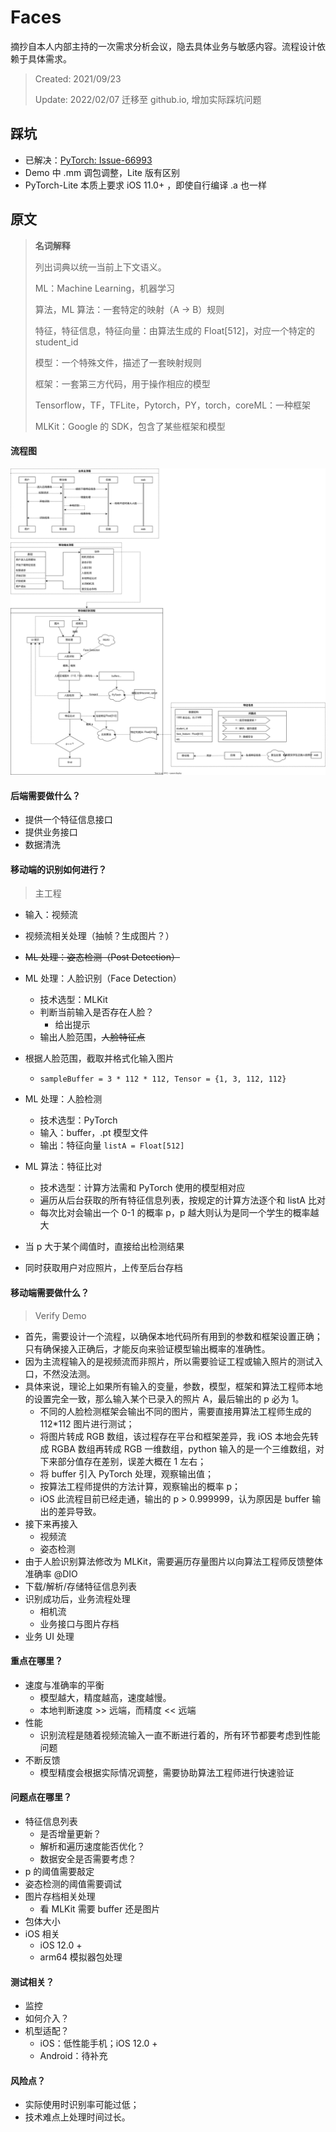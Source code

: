 # Faces
摘抄自本人内部主持的一次需求分析会议，隐去具体业务与敏感内容。流程设计依赖于具体需求。
> Created: 2021/09/23
>
> Update: 2022/02/07 迁移至 github.io, 增加实际踩坑问题



## 踩坑

* 已解决：[PyTorch: Issue-66993](https://github.com/pytorch/pytorch/issues/66993)
* Demo 中 .mm 调包调整，Lite 版有区别
* PyTorch-Lite 本质上要求 iOS 11.0+ ，即使自行编译 .a 也一样




## 原文

>**名词解释**
>
>列出词典以统一当前上下文语义。
>
>ML：Machine Learning，机器学习
>
>算法，ML 算法：一套特定的映射（A -> B）规则
>
>特征，特征信息，特征向量：由算法生成的 Float[512]，对应一个特定的 student_id
>
>模型：一个特殊文件，描述了一套映射规则
>
>框架：一套第三方代码，用于操作相应的模型
>
>Tensorflow，TF，TFLite，Pytorch，PY，torch，coreML：一种框架
>
>MLKit：Google 的 SDK，包含了某些框架和模型



#### 流程图

![流程图](https://raw.githubusercontent.com/darkThanBlack/darkThanBlack.github.io/pictures/docs/assets/pictures/face_detect_01.svg)



#### 后端需要做什么？

* 提供一个特征信息接口
* 提供业务接口
* 数据清洗

#### 移动端的识别如何进行？

> 主工程

* 输入：视频流
* 视频流相关处理（抽帧？生成图片？）
* ~~ML 处理：姿态检测（Post Detection）~~
* ML 处理：人脸识别（Face Detection）
    * 技术选型：MLKit
    * 判断当前输入是否存在人脸？
        * 给出提示
    * 输出人脸范围，~~人脸特征点~~
* 根据人脸范围，截取并格式化输入图片
    * `sampleBuffer = 3 * 112 * 112, Tensor = {1, 3, 112, 112}`

* ML 处理：人脸检测
    * 技术选型：PyTorch
    * 输入：buffer，.pt 模型文件
    * 输出：特征向量 `listA = Float[512]`
* ML 算法：特征比对
    * 技术选型：计算方法需和 PyTorch 使用的模型相对应
    * 遍历从后台获取的所有特征信息列表，按规定的计算方法逐个和 listA 比对
    * 每次比对会输出一个 0-1 的概率 p，p 越大则认为是同一个学生的概率越大
* 当 p 大于某个阈值时，直接给出检测结果
* 同时获取用户对应照片，上传至后台存档

#### 移动端需要做什么？

> Verify Demo

* 首先，需要设计一个流程，以确保本地代码所有用到的参数和框架设置正确；只有确保接入正确后，才能反向来验证模型输出概率的准确性。
* 因为主流程输入的是视频流而非照片，所以需要验证工程或输入照片的测试入口，不然没法测。
* 具体来说，理论上如果所有输入的变量，参数，模型，框架和算法工程师本地的设置完全一致，那么输入某个已录入的照片 A，最后输出的 p 必为 1。
    * 不同的人脸检测框架会输出不同的图片，需要直接用算法工程师生成的 112*112 图片进行测试；
    * 将图片转成 RGB 数组，该过程存在平台和框架差异，我 iOS 本地会先转成 RGBA 数组再转成 RGB 一维数组，python 输入的是一个三维数组，对下来部分值存在差别，误差大概在 1 左右；
    * 将 buffer 引入 PyTorch 处理，观察输出值；
    * 按算法工程师提供的方法计算，观察输出的概率 p；
    * iOS 此流程目前已经走通，输出的 p > 0.999999，认为原因是 buffer 输出的差异导致。
* 接下来再接入
    * 视频流
    * 姿态检测
* 由于人脸识别算法修改为 MLKit，需要遍历存量图片以向算法工程师反馈整体准确率  @DIO
* 下载/解析/存储特征信息列表
* 识别成功后，业务流程处理
    * 相机流
    * 业务接口与图片存档
* 业务 UI 处理

#### 重点在哪里？

* 速度与准确率的平衡
    * 模型越大，精度越高，速度越慢。
    * 本地判断速度 >> 远端，而精度 << 远端
* 性能
    * 识别流程是随着视频流输入一直不断进行着的，所有环节都要考虑到性能问题
* 不断反馈
    * 模型精度会根据实际情况调整，需要协助算法工程师进行快速验证

#### 问题点在哪里？

* 特征信息列表
    * 是否增量更新？
    * 解析和遍历速度能否优化？
    * 数据安全是否需要考虑？
* p 的阈值需要敲定
* 姿态检测的阈值需要调试
* 图片存档相关处理
    * 看 MLKit 需要 buffer 还是图片
* 包体大小
* iOS 相关
    * iOS 12.0 +
    * arm64 模拟器包处理

#### 测试相关？

* 监控
* 如何介入？
* 机型适配？
    * iOS：低性能手机；iOS 12.0 +
    * Android：待补充

#### 风险点？

* 实际使用时识别率可能过低；
* 技术难点上处理时间过长。



